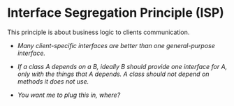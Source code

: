# Interface Segregation Principle (ISP)

This principle is about business logic to clients communication.

+ *Many client-specific interfaces are better than one general-purpose interface.*

+ *If a class A depends on a B, ideally B should provide one interface for A, only with the things that A depends. A class
should not depend on methods it does not use.*

+ *You want me to plug this in, where?*
